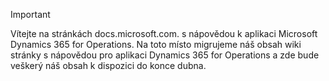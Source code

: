 > [!IMPORTANT]
> Vítejte na stránkách docs.microsoft.com. s nápovědou k aplikaci Microsoft Dynamics 365 for Operations. Na toto místo migrujeme náš obsah wiki stránky s nápovědou pro aplikaci Dynamics 365 for Operations a zde bude veškerý náš obsah k dispozici do konce dubna. 

